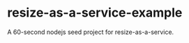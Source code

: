 resize-as-a-service-example
===========================

A 60-second nodejs seed project for resize-as-a-service.
